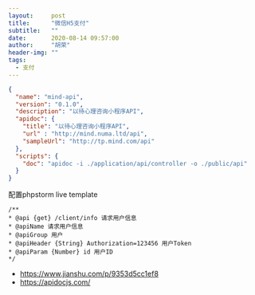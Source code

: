 ```yaml
---
layout:     post
title:      "微信H5支付"
subtitle:   ""
date:       2020-08-14 09:57:00
author:     "胡荣"
header-img: ""
tags:
  - 支付
---
```


```json
{
  "name": "mind-api",
  "version": "0.1.0",
  "description": "以待心理咨询小程序API",
  "apidoc": {
    "title": "以待心理咨询小程序API",
    "url" : "http://mind.numa.ltd/api",
    "sampleUrl": "http://tp.mind.com/api"
  },
  "scripts": {
    "doc": "apidoc -i ./application/api/controller -o ./public/api"
  }
}
```

配置phpstorm live template
```
/**
* @api {get} /client/info 请求用户信息
* @apiName 请求用户信息
* @apiGroup 用户
* @apiHeader {String} Authorization=123456 用户Token
* @apiParam {Number} id 用户ID
*/
```

- https://www.jianshu.com/p/9353d5cc1ef8
- https://apidocjs.com/
